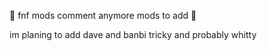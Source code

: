 📏 fnf mods comment anymore mods to add 📏

im planing to add dave and banbi tricky and probably whitty
